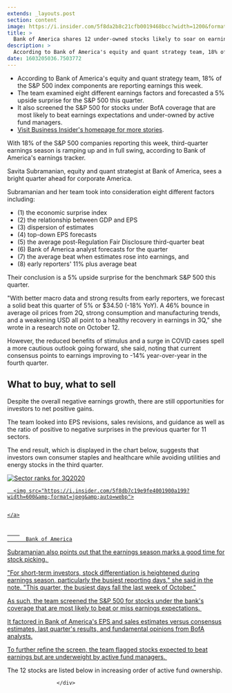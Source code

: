 ```yaml
--- 
extends: _layouts.post 
section: content 
image: https://i.insider.com/5f8da2b8c21cfb0019468bcc?width=1200&format=jpeg 
title: > 
  Bank of America shares 12 under-owned stocks likely to soar on earnings this quarter with investing conditions ripe for the picking 
description: > 
  According to Bank of America's equity and quant strategy team, 18% of the S&P 500 index components are reporting earnings this week.The team examined eight different earnings factors and forecasted a 5% upside surprise for the S&P 500 this quarter.It also screened the S&P 500 for stocks under BofA coverage that are most likely to beat earnings expectations and under-owned by active fund managers.With 18% of the S&P 500 companies reporting this week, third-quarter earnings season is ramping up and in full swing, according to Bank of America's earnings tracker.To further refine the screen, the team flagged stocks expected to beat earnings but are underweight by active fund managers. 
date: 1603205036.7503772 
--- 
```

<div><ul class="summary-list">
<li>According to Bank of America's equity and quant strategy team, 18% of the S&amp;P 500 index components are reporting earnings this week.&#160;</li>
<li>The team examined eight different earnings factors and forecasted a 5% upside surprise for the S&amp;P 500 this quarter.&#160;&#160;</li>
<li>It also screened the S&amp;P 500 for stocks under BofA coverage that are most likely to beat earnings expectations and under-owned by active fund managers.</li>
<li><a href="https://www.businessinsider.com/?hprecirc-bullet">Visit Business Insider's homepage for more stories</a>.</li>
</ul>
<p id="gpt-slideshow-moneygame-mobile_in_post_ad-fluid-1" class="ad ad-wrapper fluid in-post only-mobile"></p>

<p id="gpt-slideshow-moneygame-desktop_in_post_ad-fluid-1" class="ad ad-wrapper fluid in-post only-desktop"></p>
<p>With 18% of the S&amp;P 500 companies reporting this week, third-quarter earnings season is ramping up and in full swing, according to Bank of America's earnings tracker.&#160;</p><p>Savita Subramanian, equity and quant strategist at Bank of America, sees a bright quarter ahead for corporate America.</p><p>Subramanian and her team took into consideration eight different factors including:</p><ul><li>(1) the economic surprise index</li><li>(2) the relationship between GDP and EPS</li><li>(3) dispersion of estimates</li><li>(4) top-down EPS forecasts</li><li>(5) the average post-Regulation Fair Disclosure third-quarter beat</li><li>(6) Bank of America analyst forecasts for the quarter</li><li>(7) the average beat when estimates rose into earnings, and</li><li>(8) early reporters' 11% plus average beat</li></ul><p>Their conclusion is a 5% upside surprise for the benchmark S&amp;P 500 this quarter.&#160;</p><p>"With better macro data and strong results from early reporters, we forecast a solid beat this quarter of 5% or $34.50 (-18% YoY). A 46% bounce in average oil prices from 2Q, strong consumption and manufacturing trends, and a weakening USD all point to a healthy recovery in earnings in 3Q," she wrote in a research note on October 12.</p><p>However, the reduced benefits of stimulus and a surge in COVID cases spell a more cautious outlook going forward, she said, noting that current consensus points to earnings improving to -14% year-over-year in the fourth quarter.&#160;</p><h2>What to buy, what to sell&#160;</h2><p>Despite the overall negative earnings growth, there are still opportunities for investors to net positive gains.&#160;</p>
<p id="gpt-slideshow-moneygame-mobile_in_post_ad-fluid-2" class="ad ad-wrapper fluid in-post only-mobile"></p>

<p id="gpt-slideshow-moneygame-desktop_in_post_ad-fluid-2" class="ad ad-wrapper fluid in-post only-desktop"></p>
<p>The team looked into EPS revisions, sales revisions, and guidance as well as the ratio of positive to negative surprises in the previous quarter for 11 sectors.&#160;</p><p>The end result, which is displayed in the chart below, suggests that investors own consumer staples and healthcare while avoiding utilities and energy stocks in the third quarter.&#160;</p><p>
    <a class="image-click-enlarge" href="https://i.insider.com/5f8db7c19e9fe4001900a199">
        <img class="lazy-image " src="" alt="Sector ranks for 3Q2020">
    
    
      <img src="https://i.insider.com/5f8db7c19e9fe4001900a199?width=600&amp;format=jpeg&amp;auto=webp">
    
    
    </a>

    
        
          Bank of America
        
    
</p><p>Subramanian also points out that the earnings season marks a good time for stock picking.&#160;</p><p>"For short-term investors, stock differentiation is heightened during earnings season, particularly the busiest reporting days," she said in the note. "This quarter, the busiest days fall the last week of October."</p><p>As such, the team screened the S&amp;P 500 for stocks under the bank's coverage that are most likely to beat or miss earnings expectations.&#160;</p><p>It factored in Bank of America's EPS and sales estimates versus consensus estimates, last quarter's results, and fundamental opinions from BofA analysts.</p><p>To further refine the screen, the team flagged stocks expected to beat earnings but are underweight by active fund managers.&#160;<a href="https://rsch.baml.com/r?q=Uy!QYFozGI9sqLyptoWMIg" target="_blank" rel="noopener"></a></p><p>The 12 stocks are listed below in increasing order of active fund ownership.&#160;</p>

                    </div>